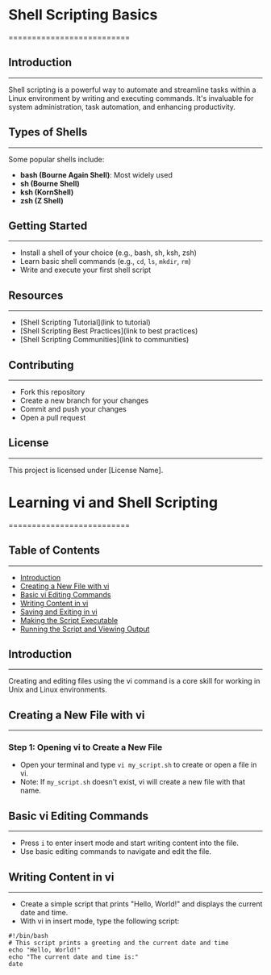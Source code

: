 # **Shell Scripting Basics**
==========================

## Introduction
---------------

Shell scripting is a powerful way to automate and streamline tasks within a Linux environment by writing and executing commands. It's invaluable for system administration, task automation, and enhancing productivity.

## Types of Shells
-----------------

Some popular shells include:

* **bash (Bourne Again Shell)**: Most widely used
* **sh (Bourne Shell)**
* **ksh (KornShell)**
* **zsh (Z Shell)**

## Getting Started
-----------------

* Install a shell of your choice (e.g., bash, sh, ksh, zsh)
* Learn basic shell commands (e.g., `cd`, `ls`, `mkdir`, `rm`)
* Write and execute your first shell script

## Resources
------------

* [Shell Scripting Tutorial](link to tutorial)
* [Shell Scripting Best Practices](link to best practices)
* [Shell Scripting Communities](link to communities)

## Contributing
--------------

* Fork this repository
* Create a new branch for your changes
* Commit and push your changes
* Open a pull request

## License
---------

This project is licensed under [License Name].

# **Learning vi and Shell Scripting**
==========================

## Table of Contents
---------------

* [Introduction](#introduction)
* [Creating a New File with vi](#creating-a-new-file-with-vi)
* [Basic vi Editing Commands](#basic-vi-editing-commands)
* [Writing Content in vi](#writing-content-in-vi)
* [Saving and Exiting in vi](#saving-and-exiting-in-vi)
* [Making the Script Executable](#making-the-script-executable)
* [Running the Script and Viewing Output](#running-the-script-and-viewing-output)

## Introduction
---------------

Creating and editing files using the vi command is a core skill for working in Unix and Linux environments.

## Creating a New File with vi
-----------------------------

### Step 1: Opening vi to Create a New File

* Open your terminal and type `vi my_script.sh` to create or open a file in vi.
* Note: If `my_script.sh` doesn't exist, vi will create a new file with that name.

## Basic vi Editing Commands
-----------------------------

* Press `i` to enter insert mode and start writing content into the file.
* Use basic editing commands to navigate and edit the file.

## Writing Content in vi
------------------------

* Create a simple script that prints "Hello, World!" and displays the current date and time.
* With vi in insert mode, type the following script:
```text
#!/bin/bash
# This script prints a greeting and the current date and time
echo "Hello, World!"
echo "The current date and time is:"
date